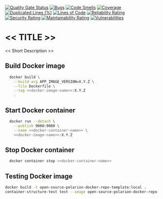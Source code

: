 [![Quality Gate Status](https://sonarcloud.io/api/project_badges/measure?project=SchweizerischeBundesbahnen_open-source-polarion-docker-repo-template&metric=alert_status)](https://sonarcloud.io/summary/new_code?id=SchweizerischeBundesbahnen_open-source-polarion-docker-repo-template)
[![Bugs](https://sonarcloud.io/api/project_badges/measure?project=SchweizerischeBundesbahnen_open-source-polarion-docker-repo-template&metric=bugs)](https://sonarcloud.io/summary/new_code?id=SchweizerischeBundesbahnen_open-source-polarion-docker-repo-template)
[![Code Smells](https://sonarcloud.io/api/project_badges/measure?project=SchweizerischeBundesbahnen_open-source-polarion-docker-repo-template&metric=code_smells)](https://sonarcloud.io/summary/new_code?id=SchweizerischeBundesbahnen_open-source-polarion-docker-repo-template)
[![Coverage](https://sonarcloud.io/api/project_badges/measure?project=SchweizerischeBundesbahnen_open-source-polarion-docker-repo-template&metric=coverage)](https://sonarcloud.io/summary/new_code?id=SchweizerischeBundesbahnen_open-source-polarion-docker-repo-template)
[![Duplicated Lines (%)](https://sonarcloud.io/api/project_badges/measure?project=SchweizerischeBundesbahnen_open-source-polarion-docker-repo-template&metric=duplicated_lines_density)](https://sonarcloud.io/summary/new_code?id=SchweizerischeBundesbahnen_open-source-polarion-docker-repo-template)
[![Lines of Code](https://sonarcloud.io/api/project_badges/measure?project=SchweizerischeBundesbahnen_open-source-polarion-docker-repo-template&metric=ncloc)](https://sonarcloud.io/summary/new_code?id=SchweizerischeBundesbahnen_open-source-polarion-docker-repo-template)
[![Reliability Rating](https://sonarcloud.io/api/project_badges/measure?project=SchweizerischeBundesbahnen_open-source-polarion-docker-repo-template&metric=reliability_rating)](https://sonarcloud.io/summary/new_code?id=SchweizerischeBundesbahnen_open-source-polarion-docker-repo-template)
[![Security Rating](https://sonarcloud.io/api/project_badges/measure?project=SchweizerischeBundesbahnen_open-source-polarion-docker-repo-template&metric=security_rating)](https://sonarcloud.io/summary/new_code?id=SchweizerischeBundesbahnen_open-source-polarion-docker-repo-template)
[![Maintainability Rating](https://sonarcloud.io/api/project_badges/measure?project=SchweizerischeBundesbahnen_open-source-polarion-docker-repo-template&metric=sqale_rating)](https://sonarcloud.io/summary/new_code?id=SchweizerischeBundesbahnen_open-source-polarion-docker-repo-template)
[![Vulnerabilities](https://sonarcloud.io/api/project_badges/measure?project=SchweizerischeBundesbahnen_open-source-polarion-docker-repo-template&metric=vulnerabilities)](https://sonarcloud.io/summary/new_code?id=SchweizerischeBundesbahnen_open-source-polarion-docker-repo-template)

# << TITLE >>
<< Short Description >>

## Build Docker image

```bash
  docker build \
    --build-arg APP_IMAGE_VERSION=X.Y.Z \
    --file Dockerfile \
    --tag <<docker-image-name>>:X.Y.Z
    .
```

## Start Docker container

```bash
  docker run --detach \
    --publish 9080:9080 \
    --name <<docker-container-name>> \
    <<docker-image-name>>:X.Y.Z
```

## Stop Docker container

```bash
  docker container stop <<docker-container-name>>
```

## Testing Docker image

```bash
docker build -t open-source-polarion-docker-repo-template:local .
container-structure-test test --image open-source-polarion-docker-repo-template:local --config .config/container-structure-test.yaml
```
